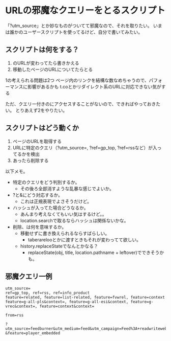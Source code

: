 URLの邪魔なクエリーをとるスクリプト
===================================

「?utm_source」とか妙なものがついてて邪魔なので、それを取りたい。
いまは誰かのユーザースクリプトを使ってるけど、自分で書いてみたい。

スクリプトは何をする？
----------------------

1. <a>のURLが変わってたら書きかえる
2. 移動したページのURLについてたらとる

1の考えられる問題は2つ
ページ内のリンクを結構な数なめちゃうので、パフォーマンスに影響があるかも
t.coとかリダイレクト系のURLに対応できない気がする

ただ、クエリー付きのにアクセスすることがないので、できればやっておきたい。
とりあえず2をやりたい。

スクリプトはどう動くか
----------------------

1. ページのURLを取得する
2. URLに特定のクエリ（?utm_source=, ?ref=gp_top, ?ref=rssなど）が入ってるかを検出
3. あったら削除する

以下メモ。

* 特定のクエリをどう判別するか。
    * その後ろ全部消すような乱暴な感じでよいか。
* ?と&にどう対応するか。
    * これは正規表現でよさそうだけど。
* ハッシュが入ってた場合どうなるか。
    * あんまり考えなくてもいい気はするけど。。
    * location.searchで取るならハッシュは関係ないかな。
* 削除、は何を意味するか。
    * 移動せずに書き換えられるならすばらしい。
        * taberarelooとかに渡すときもそれが変わってて欲しい。
    * history.replaceStateでなんとかなる？
        * replaceState(obj, title, location.pathname + leftover)でできそうかも。

邪魔クエリ一例
--------------

    utm_source=
    ref=gp_top, ref=rss, ref=info_product
    feature=related, feature=list-related, feature=fvwrel, feature=context
    feature=g-all-pls&context=, feature=g-all-esi&context, feature=g-vrec&context=, feature=context&context=

    from=rss

    ?utm_source=feedburner&utm_medium=feed&utm_campaign=Feed%3A+readwriteweb+%28ReadWriteWeb%29&utm_content=Google+Reader
    &feature=player_embedded
